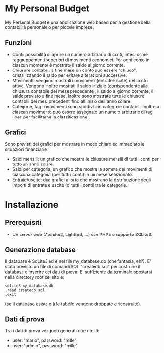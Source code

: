 # My Personal Budget
My Personal Budget è una applicazione web based per la gestione della contabilità personale o per piccole imprese. 

## Funzioni
* Conti: possibilità di aprire un numero arbitrario di conti, intesi come raggruppamenti superiori di movimenti economici. Per ogni conto in ciascun momento è mostrato il saldo al giorno corrente.
* Chiusure contabili: a fine mese un conto può essere "chiuso", cristallizzando il saldo per evitare alterazioni successive.
* Movimenti: vengono mostrati i movimenti (entrate/uscite) del conto attivo. Vengono inoltre mostrati il saldo iniziale (corrispondente alla chiusura contabile del mese precedente), il saldo al giorno corrente, il saldo previsto a fine mese. Inoltre sono mostrate tutte le chiusure contabili dei mesi precedenti fino all'inizio dell'anno solare.
* Categorie, tag: i movimenti sono suddivisi in categorie contabili; inoltre a ciascun movimento può essere assegnato un numero arbitrario di tag liberi per facilitarne la classificazione. 

## Grafici
Sono previsti dei grafici per mostrare in modo chiaro ed immediato le situazioni finanziarie:

* Saldi mensili: un grafico che mostra le chiusure mensili di tutti i conti per tutto un anno solare.
* Saldi per categoria: un grafico che mostra la somma dei movimenti di ciascuna categoria (per tutti i conti) in un mese selezionato.
* Entrate/uscite: due grafici a torta che mostrano la distribuzione degli importi di entrate e uscite (di tutti i conti) tra le categorie.

# Installazione

## Prerequisiti
* Un server web (Apache2, Lighttpd, ...) con PHP5 e supporto SQLite3.

## Generazione database
Il database è SqLite3 ed è nel file my_database.db (che fantasia, eh?). E' stato previsto un file di comandi SQL "createdb.sql" per costruire il database e inserire dei dati di prova. E' sufficiente da terminale spostarsi nella directory root del sito e:

	sqlite3 my_database.db
	.read createdb.sql
	.exit

(se il database esiste già le tabelle vengono droppate e ricostruite).

## Dati di prova

Tra i dati di prova vengono generati due utenti:

* user: "mario", password: "mille"
* user: "admin", password: "mille"
